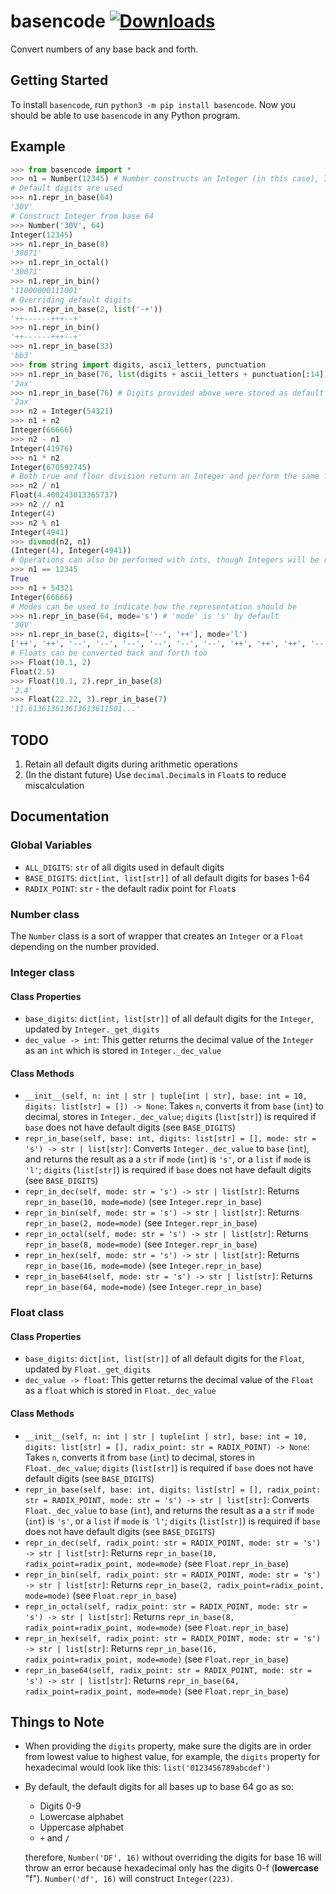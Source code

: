 # basencode [![Downloads](https://static.pepy.tech/personalized-badge/basencode?period=total&units=international_system&left_color=grey&right_color=blue&left_text=Total%20downloads)](https://pepy.tech/project/basencode)

Convert numbers of any base back and forth.

## Getting Started

To install `basencode`, run `python3 -m pip install basencode`. Now you should be able to use `basencode` in any Python program.

## Example

```py
>>> from basencode import *
>>> n1 = Number(12345) # Number constructs an Integer (in this case), Integer can be called too
# Default digits are used
>>> n1.repr_in_base(64)
'30V'
# Construct Integer from base 64
>>> Number('30V', 64)
Integer(12345)
>>> n1.repr_in_base(8)
'30071'
>>> n1.repr_in_octal()
'30071'
>>> n1.repr_in_bin()
'11000000111001'
# Overriding default digits
>>> n1.repr_in_base(2, list('-+'))
'++------+++--+'
>>> n1.repr_in_bin()
'++------+++--+'
>>> n1.repr_in_base(33)
'bb3'
>>> from string import digits, ascii_letters, punctuation
>>> n1.repr_in_base(76, list(digits + ascii_letters + punctuation[:14]))
'2ax'
>>> n1.repr_in_base(76) # Digits provided above were stored as default digits for base 76
'2ax'
>>> n2 = Integer(54321)
>>> n1 + n2
Integer(66666)
>>> n2 - n1
Integer(41976)
>>> n1 * n2
Integer(670592745)
# Both true and floor division return an Integer and perform the same functionality (as of now)
>>> n2 / n1
Float(4.400243013365737)
>>> n2 // n1
Integer(4)
>>> n2 % n1
Integer(4941)
>>> divmod(n2, n1)
(Integer(4), Integer(4941))
# Operations can also be performed with ints, though Integers will be returned
>>> n1 == 12345
True
>>> n1 + 54321
Integer(66666)
# Modes can be used to indicate how the representation should be
>>> n1.repr_in_base(64, mode='s') # 'mode' is 's' by default
'30V'
>>> n1.repr_in_base(2, digits=['--', '++'], mode='l')
['++', '++', '--', '--', '--', '--', '--', '--', '++', '++', '++', '--', '--', '++']
# Floats can be converted back and forth too
>>> Float(10.1, 2)
Float(2.5)
>>> Float(10.1, 2).repr_in_base(8)
'2.4'
>>> Float(22.22, 3).repr_in_base(7)
'11.613613613613613611501...'
```

## TODO

1. Retain all default digits during arithmetic operations
2. (In the distant future) Use `decimal.Decimal`s in `Float`s to reduce miscalculation

## Documentation

### Global Variables

- `ALL_DIGITS`: `str` of all digits used in default digits
- `BASE_DIGITS`: `dict[int, list[str]]` of all default digits for bases 1-64
- `RADIX_POINT`: `str` - the default radix point for `Float`s

### Number class

The `Number` class is a sort of wrapper that creates an `Integer` or a `Float`
depending on the number provided.

### Integer class

#### Class Properties

- `base_digits`: `dict[int, list[str]]` of all default digits for the `Integer`, updated by `Integer._get_digits`
- `dec_value -> int`: This getter returns the decimal value of the `Integer` as an `int` which is stored in `Integer._dec_value`

#### Class Methods

- `__init__(self, n: int | str | tuple[int | str], base: int = 10, digits: list[str] = []) -> None`: Takes `n`, converts it from `base` (`int`) to decimal, stores in `Integer._dec_value`; `digits` (`list[str]`) is required if `base` does not have default digits (see `BASE_DIGITS`)
- `repr_in_base(self, base: int, digits: list[str] = [], mode: str = 's') -> str | list[str]`: Converts `Integer._dec_value` to `base` (`int`), and returns the result as a a `str` if `mode` (`int`) is `'s'`, or a `list` if `mode` is `'l'`; `digits` (`list[str]`) is required if `base` does not have default digits (see `BASE_DIGITS`)
- `repr_in_dec(self, mode: str = 's') -> str | list[str]`: Returns `repr_in_base(10, mode=mode)` (see `Integer.repr_in_base`)
- `repr_in_bin(self, mode: str = 's') -> str | list[str]`: Returns `repr_in_base(2, mode=mode)` (see `Integer.repr_in_base`)
- `repr_in_octal(self, mode: str = 's') -> str | list[str]`: Returns `repr_in_base(8, mode=mode)` (see `Integer.repr_in_base`)
- `repr_in_hex(self, mode: str = 's') -> str | list[str]`: Returns `repr_in_base(16, mode=mode)` (see `Integer.repr_in_base`)
- `repr_in_base64(self, mode: str = 's') -> str | list[str]`: Returns `repr_in_base(64, mode=mode)` (see `Integer.repr_in_base`)

### Float class

#### Class Properties

- `base_digits`: `dict[int, list[str]]` of all default digits for the `Float`, updated by `Float._get_digits`
- `dec_value -> float`: This getter returns the decimal value of the `Float` as a `float` which is stored in `Float._dec_value`

#### Class Methods

- `__init__(self, n: int | str | tuple[int | str], base: int = 10, digits: list[str] = [], radix_point: str = RADIX_POINT) -> None`: Takes `n`, converts it from `base` (`int`) to decimal, stores in `Float._dec_value`; `digits` (`list[str]`) is required if `base` does not have default digits (see `BASE_DIGITS`)
- `repr_in_base(self, base: int, digits: list[str] = [], radix_point: str = RADIX_POINT, mode: str = 's') -> str | list[str]`: Converts `Float._dec_value` to `base` (`int`), and returns the result as a a `str` if `mode` (`int`) is `'s'`, or a `list` if `mode` is `'l'`; `digits` (`list[str]`) is required if `base` does not have default digits (see `BASE_DIGITS`)
- `repr_in_dec(self, radix_point: str = RADIX_POINT, mode: str = 's') -> str | list[str]`: Returns `repr_in_base(10, radix_point=radix_point, mode=mode)` (see `Float.repr_in_base`)
- `repr_in_bin(self, radix_point: str = RADIX_POINT, mode: str = 's') -> str | list[str]`: Returns `repr_in_base(2, radix_point=radix_point, mode=mode)` (see `Float.repr_in_base`)
- `repr_in_octal(self, radix_point: str = RADIX_POINT, mode: str = 's') -> str | list[str]`: Returns `repr_in_base(8, radix_point=radix_point, mode=mode)` (see `Float.repr_in_base`)
- `repr_in_hex(self, radix_point: str = RADIX_POINT, mode: str = 's') -> str | list[str]`: Returns `repr_in_base(16, radix_point=radix_point, mode=mode)` (see `Float.repr_in_base`)
- `repr_in_base64(self, radix_point: str = RADIX_POINT, mode: str = 's') -> str | list[str]`: Returns `repr_in_base(64, radix_point=radix_point, mode=mode)` (see `Float.repr_in_base`)

## Things to Note

- When providing the `digits` property, make sure the digits are in order from lowest value to highest value, for example, the `digits` property for hexadecimal would look like this: `list('0123456789abcdef')`
- By default, the default digits for all bases up to base 64 go as so:

  - Digits 0-9
  - Lowercase alphabet
  - Uppercase alphabet
  - `+` and `/`

  therefore, `Number('DF', 16)` without overriding the digits for base 16 will throw an error because hexadecimal only has the digits 0-f (**lowercase** "f"). `Number('df', 16)` will construct `Integer(223)`.
